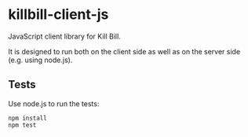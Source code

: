 killbill-client-js
==================

JavaScript client library for Kill Bill.

It is designed to run both on the client side as well as on the server side (e.g. using node.js).

Tests
-----

Use node.js to run the tests:

```
npm install
npm test
```
